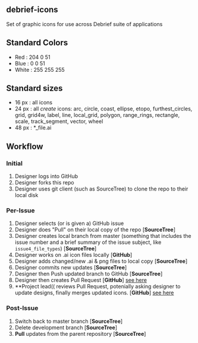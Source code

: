 ## debrief-icons

Set of graphic icons for use across Debrief suite of applications

## Standard Colors
* Red :  204 0 51
* Blue : 0 0 51
* White : 255 255 255

## Standard sizes
* 16 px : all icons
* 24 px : all *create* icons: arc, circle, coast, ellipse, etopo, furthest_circles, grid, grid4w, label, line, local_grid, polygon, range_rings, rectangle, scale, track_segment, vector, wheel
* 48 px : *_file.ai

## Workflow
### Initial
1. Designer logs into GitHub
2. Designer forks this repo
3. Designer uses git client (such as SourceTree) to clone the repo to their local disk

### Per-Issue
1. Designer selects (or is given a) GitHub issue
2. Designer does "Pull" on their local copy of the repo  [**SourceTree**]
3. Designer creates local branch from master (something that includes the issue number and a brief summary of the issue subject, like ````issue4_file_types````)  [**SourceTree**]
4. Designer works on .ai icon files locally [**GitHub**]
5. Designer adds changed/new .ai & png files to local copy [**SourceTree**]
5. Designer commits new updates [**SourceTree**]
6. Designer then Push updated branch to GitHub [**SourceTree**]
7. Designer then creates Pull Request [**GitHub**] [see here](https://help.github.com/articles/creating-a-pull-request/)
8. **Project lead(( reviews Pull Request, potenially asking designer to update designs, finally merges updated icons. [**GitHub**] [see here](https://help.github.com/articles/merging-a-pull-request/)

### Post-Issue
1. Switch back to master branch [**SourceTree**]
2. Delete development branch [**SourceTree**]
3. **Pull** updates from the parent repository [**SourceTree**]
